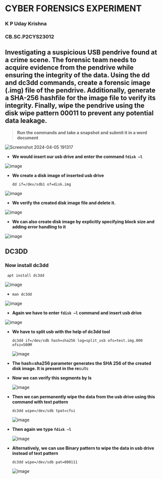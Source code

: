 # CYBER FORENSICS EXPERIMENT
### K P Uday Krishna
### CB.SC.P2CYS23012

## Investigating a suspicious USB pendrive found at a crime scene. The forensic team needs to acquire evidence from the pendrive while ensuring the integrity of the data. Using the dd and dc3dd commands, create a forensic image (.img) file of the pendrive. Additionally, generate a SHA-256 hashfile for the image file to verify its integrity. Finally, wipe the pendrive using the disk wipe pattern 00011 to prevent any potential data leakage. 

> **Run the commands and take a snapshot and submit it in a word document**

![Screenshot 2024-04-05 191317](https://github.com/udayk01/Cyber-Forensics/assets/52235763/fb45ec9f-536a-4e38-8678-72f9de4830cf)

- **We would insert our usb drive and enter the command ```fdisk –l```**
  
![image](https://github.com/udayk01/Cyber-Forensics/assets/52235763/da95ee8e-fa79-4d1c-b2eb-5313c8027bd4)

- **We create a disk image of inserted usb drive**

  ```dd if=/dev/sdb1 of=disk.img```

![image](https://github.com/udayk01/Cyber-Forensics/assets/52235763/45b87b1a-3810-401a-8e45-059776d1e791)

- **We verify the created disk image file and delete it.**

![image](https://github.com/udayk01/Cyber-Forensics/assets/52235763/ea5ff204-1dd2-448d-b4eb-87f522263a52)

- **We can also create disk image by explicitly specifying block size and adding error handling to it**

![image](https://github.com/udayk01/Cyber-Forensics/assets/52235763/c2f2d681-30e3-4e40-b48b-6deb6888cb94)

## DC3DD

### Now install dc3dd

``` apt install dc3dd```

![image](https://github.com/udayk01/Cyber-Forensics/assets/52235763/36a56a84-ba7d-418c-9c26-e934bd8e7f4b)

- ```man dc3dd```
  
![image](https://github.com/udayk01/Cyber-Forensics/assets/52235763/ff9be93c-3573-4fef-9e9b-7d8fa0c051c4)

- **Again we have to enter ```fdisk –l``` command and insert usb drive**

![image](https://github.com/udayk01/Cyber-Forensics/assets/52235763/59088eda-5453-41e7-bdba-5e30aa00d5bb)

- **We have to split usb with the help of dc3dd tool**

  ```dc3dd if=/dev/sdb hash=sha256 log=split_usb ofs=test.img.000 ofsz=500M```

  ![image](https://github.com/udayk01/Cyber-Forensics/assets/52235763/beab72e0-4618-433f-88cd-b447ae7dee78)

- **The hash=sha256 parameter generates the SHA 256 of the created disk image. It is present in the re**sults

- **Now we can verify this segments by ls**

  ![image](https://github.com/udayk01/Cyber-Forensics/assets/52235763/bc6a286f-ae52-46a0-a8b2-c070f3771822)

- **Then we can permanently wipe the data from the usb drive using this command with text pattern**

  ```dc3dd wipe=/dev/sdb tpat=cfsi```

  ![image](https://github.com/udayk01/Cyber-Forensics/assets/52235763/c424f6f6-2396-404d-8d44-56ee6d89736b)

- **Then again we type ```fdisk –l```**

  ![image](https://github.com/udayk01/Cyber-Forensics/assets/52235763/12821b1b-cba4-4227-afca-cc3c5195a164)

- **Alternatively, we can use Binary pattern to wipe the data in usb drive instead of text pattern**

  ```dc3dd wipe=/dev/sdb pat=000111```

  ![image](https://github.com/udayk01/Cyber-Forensics/assets/52235763/b2db0497-09a5-4252-9e41-a30e82f9c62e)
